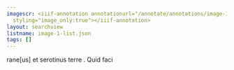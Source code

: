 ```yaml
---
imagescr: <iiif-annotation annotationurl="/annotate/annotations/image-1-009.json"
  styling="image_only:true"></iiif-annotation>
layout: searchview
listname: image-1-list.json
tags: []
---
```

rane[us] et serotinus terre . Quid faci
